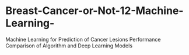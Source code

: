 # Breast-Cancer-or-Not-12-Machine-Learning-
Machine Learning for Prediction of Cancer Lesions Performance Comparison of Algorithm and Deep Learning Models

